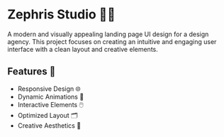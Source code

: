 # Zephris Studio 🎨✨
A modern and visually appealing landing page UI design for a design agency. This project focuses on creating an intuitive and engaging user interface with a clean layout and creative elements.

## Features 🌟
- Responsive Design 🌐
- Dynamic Animations 🎥
- Interactive Elements 🖱️
- Optimized Layout 🗂️
- Creative Aesthetics 🎨
